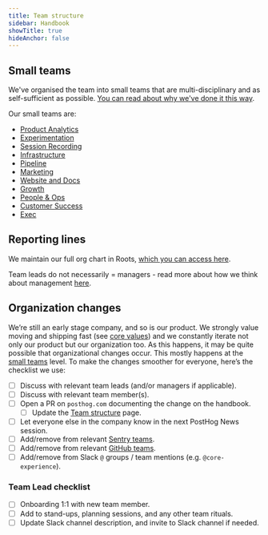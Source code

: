 ```yaml
---
title: Team structure
sidebar: Handbook
showTitle: true
hideAnchor: false
---
```


## Small teams

We've organised the team into small teams that are multi-disciplinary and as self-sufficient as possible. [You can read about why we've done it this way](/handbook/company/small-teams).

Our small teams are:

- [Product Analytics](/handbook/small-teams/product-analytics)
- [Experimentation](/handbook/small-teams/experimentation)
- [Session Recording](/handbook/small-teams/session-recording)
- [Infrastructure](/handbook/small-teams/infrastructure)
- [Pipeline](/handbook/small-teams/pipeline)
- [Marketing](/handbook/small-teams/marketing)
- [Website and Docs](/handbook/small-teams/website-docs)
- [Growth](/handbook/small-teams/growth)
- [People & Ops](/handbook/small-teams/people)
- [Customer Success](/handbook/small-teams/customer-success)
- [Exec](/handbook/small-teams/exec)

## Reporting lines

We maintain our full org chart in Roots, [which you can access here](https://app.tryroots.io/org-chart).

Team leads do not necessarily = managers - read more about how we think about management [here]([/handbook/company/management). 

## Organization changes

We’re still an early stage company, and so is our product. We strongly value moving and shipping fast (see [core values](/handbook/company/values)) and we constantly iterate not only our product but our organization too. As this happens, it may be quite possible that organizational changes occur. This mostly happens at the [small teams](/handbook/company/small-teams) level. To make the changes smoother for everyone, here’s the checklist we use:

- [ ] Discuss with relevant team leads (and/or managers if applicable).
- [ ] Discuss with relevant team member(s).
- [ ] Open a PR on `posthog.com` documenting the change on the handbook.
    - [ ] Update the [Team structure](/handbook/small-teams/team-structure) page.
- [ ] Let everyone else in the company know in the next PostHog News session.
- [ ] Add/remove from relevant [Sentry teams](https://sentry.io/settings/posthog/teams/).
- [ ] Add/remove from relevant [GitHub teams](https://github.com/orgs/PostHog/teams).
- [ ] Add/remove from Slack `@` groups / team mentions (e.g. `@core-experience`).

### Team Lead checklist
- [ ] Onboarding 1:1 with new team member.
- [ ] Add to stand-ups, planning sessions, and any other team rituals.
- [ ] Update Slack channel description, and invite to Slack channel if needed.

